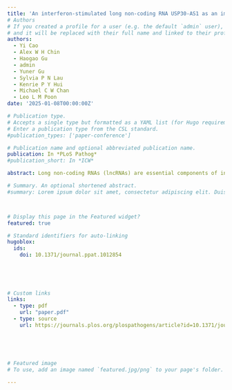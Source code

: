 ```yaml
---
title: 'An interferon-stimulated long non-coding RNA USP30-AS1 as an immune modulator in influenza A virus infection'
# Authors
# If you created a profile for a user (e.g. the default `admin` user), write the username (folder name) here
# and it will be replaced with their full name and linked to their profile.
authors:
  - Yi Cao
  - Alex W H Chin
  - Haogao Gu
  - admin
  - Yuner Gu
  - Sylvia P N Lau
  - Kenrie P Y Hui
  - Michael C W Chan
  - Leo L M Poon
date: '2025-01-08T00:00:00Z'

# Publication type.
# Accepts a single type but formatted as a YAML list (for Hugo requirements).
# Enter a publication type from the CSL standard.
#publication_types: ['paper-conference']

# Publication name and optional abbreviated publication name.
publication: In *PLoS Pathog*
#publication_short: In *ICW*

abstract: Long non-coding RNAs (lncRNAs) are essential components of innate immunity, maintaining the functionality of immune systems that control virus infection. However, how lncRNAs engage immune responses during influenza A virus (IAV) infection remains unclear. Here, we show that lncRNA USP30-AS1 is up-regulated by infection of multiple different IAV subtypes and is required for tuning inflammatory and antiviral response in IAV infection. Genetically inactivation of USP30-AS1 enhances viral protein synthesis and viral growth. USP30-AS1 is an interferon-stimulated gene, and the induction of USP30-AS1 can be achieved by JAK-STAT mediated signaling activation. The immune regulation of USP30-AS1 is independent of its proximal protein-coding gene USP30. In IAV infection, deletion of USP30-AS1 unleashes high systemic inflammatory responses involving a broad range of pro-inflammatory factors, suggesting USP30-AS1 as a critical modulator of immune responses in IAV infection. Furthermore, we established a database providing well-annotated host gene expression profiles IAV infection or immune stimulation.

# Summary. An optional shortened abstract.
#summary: Lorem ipsum dolor sit amet, consectetur adipiscing elit. Duis posuere tellus ac convallis placerat. Proin tincidunt magna sed ex sollicitudin condimentum.



# Display this page in the Featured widget?
featured: true

# Standard identifiers for auto-linking
hugoblox:
  ids:
    doi: 10.1371/journal.ppat.1012854
        
        
        
             

# Custom links
links:
  - type: pdf
    url: "paper.pdf"
  - type: source
    url: https://journals.plos.org/plospathogens/article?id=10.1371/journal.ppat.1012854
        
        
        
        

# Featured image
# To use, add an image named `featured.jpg/png` to your page's folder.

---
```



